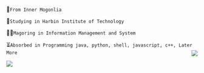 
🤣`From Inner Mogonlia`

🤗`Studying in Harbin Institute of Technology`

🙋‍♂️`Magoring in Information Management and System`

⏳`Absorbed in Programming java, python, shell, javascript, c++, Later More` <img align="right" src="https://github-readme-stats.vercel.app/api?username=WangDanPeng&show_icons=true">


<img align="left" src="https://github-readme-stats.vercel.app/api/top-langs/?username=AdamZHC">
